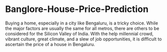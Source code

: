# Banglore-House-Price-Prediction
Buying a home, especially in a city like Bengaluru, is a tricky choice. While the major factors are usually the same for all metros, there are others to be considered for the Silicon Valley of India. With the help millennial crowd, vibrant culture, great climate, and a slew of job opportunities, it is difficult to ascertain the price of a house in Bengaluru.
